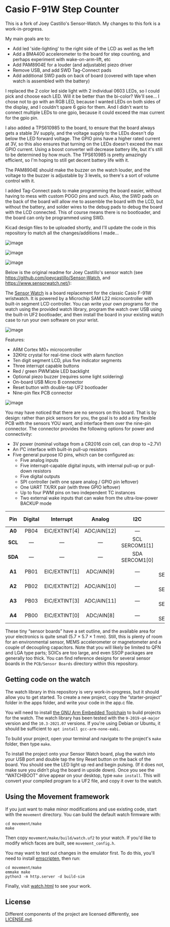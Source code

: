 Casio F-91W Step Counter
========================

This is a fork of Joey Castillo's Sensor-Watch. My changes to this fork is a work-in-progress.

My main goals are to:

* Add led 'side-lighting' to the right side of the LCD as well as the left
* Add a BMA400 accelerometer to the board for step counting, and perhaps experiment with wake-on-arm-lift, etc
* Add PAM8904E for a louder (and adjustable) piezo driver
* Remove USB, and add SWD Tag-Connect pads
* Add additional SWD pads on back of board (covered with tape when watch is assembled with the battery)

I replaced the 2 color led side light with 2 individual 0603 LEDs, so I could pick and choose each LED. Will it be better than the bi-color? We'll see... I chose not to go with an RGB LED, because I wanted LEDs on both sides of the display, and I couldn't spare 6 gpio for them. And I didn't want to connect multiple LEDs to one gpio, because it could exceed the max current for the gpio pin.

I also added a TPS610985 to the board, to ensure that the board always gets a stable 3V supply, and the voltage supply to the LEDs doesn't dip below the LED forward voltage. The GPIO pins have a higher rated current at 3V, so this also ensures that turning on the LEDs doesn't exceed the max GPIO current. Using a boost converter will decrease battery life, but it's still to be determined by how much. The TPS610985 is pretty amazingly efficient, so I'm hoping to still get decent battery life with it.

The PAM8904E should make the buzzer on the watch louder, and the voltage to the buzzer is adjustable by 3 levels, so there's a sort of volume control with it.

I added Tag-Connect pads to make programming the board easier, without having to mess with custom POGO pins and such. Also, the SWD pads on the back of the board will allow me to assemble the board with the LCD, but without the battery, and solder wires to the debug pads to debug the board with the LCD connected. This of course means there is no bootloader, and the board can only be programmed using SWD.

Kicad design files to be uploaded shortly, and I'll update the code in this repository to match all the changes/additions I made...

![image](/images/F91W_PCB.png)

![image](/images/F91W_PCB_3d_Front.jpg)

![image](/images/F91W_PCB_3d_Back.jpg)

Below is the original readme for Joey Castillo's sensor watch (see https://github.com/joeycastillo/Sensor-Watch, and https://www.sensorwatch.net/):

The [Sensor Watch](https://www.sensorwatch.net) is a board replacement for the classic Casio F-91W wristwatch. It is powered by a Microchip SAM L22 microcontroller with built-in segment LCD controller. You can write your own programs for the watch using the provided watch library, program the watch over USB using the built-in UF2 bootloader, and then install the board in your existing watch case to run your own software on your wrist.

![image](/images/sensor-watch.jpg)

Features:
* ARM Cortex M0+ microcontroller
* 32KHz crystal for real-time clock with alarm function
* Ten digit segment LCD, plus five indicator segments
* Three interrupt capable buttons
* Red / green PWM’able LED backlight
* Optional piezo buzzer (requires some light soldering)
* On-board USB Micro B connector
* Reset button with double-tap UF2 bootloader
* Nine-pin flex PCB connector

![image](/images/sensor-board.png)

You may have noticed that there are no sensors on this board. That is by design: rather than pick sensors for you, the goal is to add a tiny flexible PCB with the sensors YOU want, and interface them over the nine-pin connector. The connector provides the following options for power and connectivity:

* 3V power (nominal voltage from a CR2016 coin cell, can drop to ~2.7V)
* An I²C interface with built-in pull-up resistors
* Five general purpose IO pins, which can be configured as:
    * Five analog inputs
    * Five interrupt-capable digital inputs, with internal pull-up or pull-down resistors
    * Five digital outputs
    * SPI controller (with one spare analog / GPIO pin leftover)
    * One UART TX/RX pair (with three GPIO leftover)
    * Up to four PWM pins on two independent TC instances
    * Two external wake inputs that can wake from the ultra-low-power BACKUP mode

| **Pin** | **Digital** | **Interrupt**   | **Analog**    | **I2C**             | **SPI**              | **UART**                 | **PWM**  | **Ext. Wake** |
| :-----: | :---------: | :-------------: | :-----------: | :-----------------: | :------------------: | :----------------------: | :------: | :-----------: |
| **A0**  | PB04        | EIC/EXTINT\[4\] | ADC/AIN\[12\] | —                   | —                    | —                        | —        | —             |
| **SCL** | —           | —               | —             | SCL<br>SERCOM1\[1\] | —                    | —                        | —        | —             |
| **SDA** | —           | —               | —             | SDA<br>SERCOM1\[0\] | —                    | —                        | —        | —             |
| **A1**  | PB01        | EIC/EXTINT\[1\] | ADC/AIN\[9\]  | —                   | SCK<br>SERCOM3\[3\]  | RX<br>SERCOM3\[3\]       | TC3\[1\] | —             |
| **A2**  | PB02        | EIC/EXTINT\[2\] | ADC/AIN\[10\] | —                   | MOSI<br>SERCOM3\[0\] | TX or RX<br>SERCOM3\[0\] | TC2\[0\] | RTC/IN\[1\]   |
| **A3**  | PB03        | EIC/EXTINT\[3\] | ADC/AIN\[11\] | —                   | CS<br>SERCOM3\[1\]   | RX<br>SERCOM3\[1\]       | TC2\[1\] | —             |
| **A4**  | PB00        | EIC/EXTINT\[0\] | ADC/AIN\[8\]  | —                   | MISO<br>SERCOM3\[2\] | TX or RX<br>SERCOM3\[2\] | TC3\[0\] | RTC/IN\[0\]   |

These tiny “sensor boards” have a set outline, and the available area for your electronics is quite small (5.7 × 5.7 × 1 mm). Still, this is plenty of room for an environmental sensor, MEMS accelerometer or magnetometer and a couple of decoupling capacitors. Note that you will likely be limited to QFN and LGA type parts; SOICs are too large, and even SSOP packages are generally too thick. You can find reference designs for several sensor boards in the `PCB/Sensor Boards` directory within this repository.

Getting code on the watch
-------------------------
The watch library in this repository is very work-in-progress, but it should allow you to get started. To create a new project, copy the “starter-project” folder in the apps folder, and write your code in the app.c file.

You will need to install [the GNU Arm Embedded Toolchain](https://developer.arm.com/tools-and-software/open-source-software/developer-tools/gnu-toolchain/gnu-rm/downloads/) to build projects for the watch. The watch library has been tested with the `9-2019-q4-major` version and the `10.3-2021.07` versions. If you're using Debian or Ubuntu, it should be sufficient to `apt install gcc-arm-none-eabi`.

To build your project, open your terminal and navigate to the project's `make` folder, then type `make`.

To install the project onto your Sensor Watch board, plug the watch into your USB port and double tap the tiny Reset button on the back of the board. You should see the LED light up red and begin pulsing. (If it does not, make sure you didn’t plug the board in upside down). Once you see the “WATCHBOOT” drive appear on your desktop, type `make install`. This will convert your compiled program to a UF2 file, and copy it over to the watch.

Using the Movement framework
----------------------------
If you just want to make minor modifications and use existing code, start with the `movement` directory. You can build the default watch firmware with:

```
cd movement/make
make
```

Then copy `movement/make/build/watch.uf2` to your watch. If you'd like to modify which faces are built, see `movement_config.h`.

You may want to test out changes in the emulator first. To do this, you'll need to install [emscripten](https://emscripten.org/), then run:

```
cd movement/make
emmake make
python3 -m http.server -d build-sim
```

Finally, visit [watch.html](http://localhost:8000/watch.html) to see your work.

License
-------
Different components of the project are licensed differently, see [LICENSE.md](https://github.com/joeycastillo/Sensor-Watch/blob/main/LICENSE.md).
